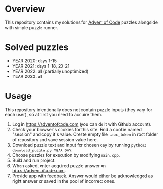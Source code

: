 # Overview

This repository contains my solutions for [Advent of Code](https://adventofcode.com/) puzzles alongside with simple puzzle runner.

# Solved puzzles
- YEAR 2020: days 1-15
- YEAR 2021: days 1-18, 20-21
- YEAR 2022: all (partially unoptimized)
- YEAR 2023: all

# Usage
This repository intentionally does not contain puzzle inputs (they vary for each user), so at first you need to acquire them.
1. Log in https://adventofcode.com (you can do it with Github account).
2. Check your browser's cookies for this site. Find a cookie named "session" and copy it's value. Create empty file `.aoc_token` in root folder of repository and save session value here.
3. Download puzzle text and input for chosen day by running `python3 download_puzzle.py YEAR DAY`.
4. Choose puzzles for execution by modifying `main.cpp`.
5. Build and run project.
6. When asked, enter acquired puzzle answer on https://adventofcode.com.
7. Provide app with feedback. Answer would either be acknowledged as right answer or saved in the pool of incorrect ones.


